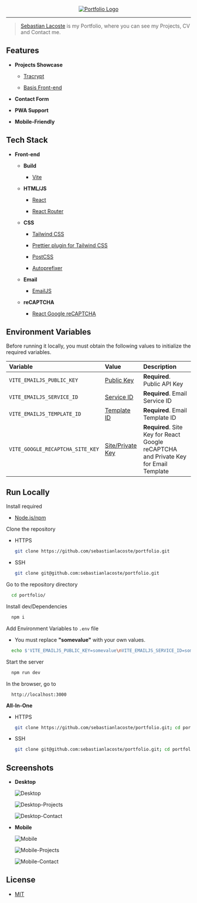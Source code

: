 <p align="center">
  <a href="https://sebastianlacoste.com" target="_blank" rel="noopener noreferrer">
    <img width="" src="./doc/Readme/Logo.png" alt="Portfolio Logo">
  </a>
</p>
<hr/>

> [Sebastian Lacoste](https://sebastianlacoste.com) is my Portfolio, where you can see my Projects, CV and Contact me.

## Features

- **Projects Showcase**

  - [Tracrypt](https://github.com/sebastianlacoste/tracrypt)

  - [Basis Front-end](https://github.com/sebastianlacoste/basis-frontend)

- **Contact Form**

- **PWA Support**

- **Mobile-Friendly**

## Tech Stack

- **Front-end**

  - **Build**

    - [Vite](https://github.com/vitejs/vite)

  - **HTML/JS**

    - [React](https://github.com/facebook/react)

    - [React Router](https://github.com/remix-run/react-router)

  - **CSS**

    - [Tailwind CSS](https://github.com/tailwindlabs/tailwindcss)

    - [Prettier plugin for Tailwind CSS](https://github.com/tailwindlabs/prettier-plugin-tailwindcss)

    - [PostCSS](https://github.com/postcss/postcss)

    - [Autoprefixer](https://github.com/postcss/autoprefixer)

  - **Email**

    - [EmailJS](https://github.com/emailjs-com/emailjs-sdk)

  - **reCAPTCHA**

    - [React Google reCAPTCHA](https://github.com/dozoisch/react-google-recaptcha)

## Environment Variables

Before running it locally, you must obtain the following values to initialize the required variables.

| Variable                         | Value                                                                                    | Description                                                                          |
| :------------------------------- | :--------------------------------------------------------------------------------------- | :----------------------------------------------------------------------------------- |
| `VITE_EMAILJS_PUBLIC_KEY`        | [Public Key](https://www.emailjs.com/docs/sdk/installation/)                             | **Required**. Public API Key                                                         |
| `VITE_EMAILJS_SERVICE_ID`        | [Service ID](https://www.emailjs.com/docs/user-guide/connecting-email-services/)         | **Required**. Email Service ID                                                       |
| `VITE_EMAILJS_TEMPLATE_ID`       | [Template ID](https://www.emailjs.com/docs/user-guide/creating-email-templates/)         | **Required**. Email Template ID                                                      |
| `VITE_GOOGLE_RECAPTCHA_SITE_KEY` | [Site/Private Key](https://www.emailjs.com/docs/user-guide/adding-captcha-verification/) | **Required**. Site Key for React Google reCAPTCHA and Private Key for Email Template |

## Run Locally

Install required

- [Node.js/npm](https://nodejs.org/en/download)

Clone the repository

- HTTPS

  ```bash
  git clone https://github.com/sebastianlacoste/portfolio.git
  ```

- SSH

  ```bash
  git clone git@github.com:sebastianlacoste/portfolio.git
  ```

Go to the repository directory

```bash
  cd portfolio/
```

Install dev/Dependencies

```bash
  npm i
```

Add Environment Variables to `.env` file

- You must replace **"somevalue"** with your own values.

```bash
  echo $'VITE_EMAILJS_PUBLIC_KEY=somevalue\nVITE_EMAILJS_SERVICE_ID=somevalue\nVITE_EMAILJS_TEMPLATE_ID=somevalue\n\nVITE_GOOGLE_RECAPTCHA_SITE_KEY=somevalue' >> .env
```

Start the server

```bash
  npm run dev
```

In the browser, go to

```
  http://localhost:3000
```

**All-In-One**

- HTTPS

  ```bash
  git clone https://github.com/sebastianlacoste/portfolio.git; cd portfolio/; npm i; echo $'VITE_EMAILJS_PUBLIC_KEY=somevalue\nVITE_EMAILJS_SERVICE_ID=somevalue\nVITE_EMAILJS_TEMPLATE_ID=somevalue\n\nVITE_GOOGLE_RECAPTCHA_SITE_KEY=somevalue' >> .env; npm run dev;
  ```

- SSH

  ```bash
  git clone git@github.com:sebastianlacoste/portfolio.git; cd portfolio/; npm i; echo $'VITE_EMAILJS_PUBLIC_KEY=somevalue\nVITE_EMAILJS_SERVICE_ID=somevalue\nVITE_EMAILJS_TEMPLATE_ID=somevalue\n\nVITE_GOOGLE_RECAPTCHA_SITE_KEY=somevalue' >> .env; npm run dev;
  ```

## Screenshots

- **Desktop**

  ![Desktop](./doc/Readme/Desktop.png)

  ![Desktop-Projects](./doc/Readme/Desktop-Projects.png)

  ![Desktop-Contact](./doc/Readme/Desktop-Contact.png)

- **Mobile**

  ![Mobile](./doc/Readme/Mobile.png)

  ![Mobile-Projects](./doc/Readme/Mobile-Projects.png)

  ![Mobile-Contact](./doc/Readme/Mobile-Contact.png)

## License

- [MIT](./LICENSE)
